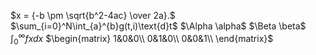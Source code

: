 $x = {-b \pm \sqrt{b^2-4ac} \over 2a}.$
$\sum_{i=0}^N\int_{a}^{b}g(t,i)\text{d}t$
$\Alpha \alpha$
$\Beta \beta$
$\int_0^\infty{fxdx}$
$\begin{matrix}
1&0&0\\
0&1&0\\
0&0&1\\
\end{matrix}$
